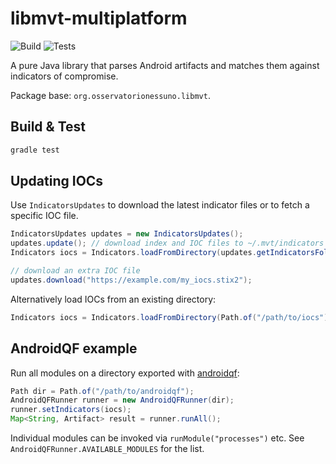 # libmvt-multiplatform

![Build](https://img.shields.io/badge/build-passing-brightgreen)
![Tests](https://img.shields.io/badge/tests-passing-brightgreen)

A pure Java library that parses Android artifacts and matches them against
indicators of compromise.

Package base: `org.osservatorionessuno.libmvt`.

## Build & Test
```bash
gradle test
```

## Updating IOCs
Use `IndicatorsUpdates` to download the latest indicator files or to fetch a
specific IOC file.
```java
IndicatorsUpdates updates = new IndicatorsUpdates();
updates.update(); // download index and IOC files to ~/.mvt/indicators
Indicators iocs = Indicators.loadFromDirectory(updates.getIndicatorsFolder().toFile());

// download an extra IOC file
updates.download("https://example.com/my_iocs.stix2");
```

Alternatively load IOCs from an existing directory:
```java
Indicators iocs = Indicators.loadFromDirectory(Path.of("/path/to/iocs").toFile());
```

## AndroidQF example
Run all modules on a directory exported with
[androidqf](https://mvt.re/):
```java
Path dir = Path.of("/path/to/androidqf");
AndroidQFRunner runner = new AndroidQFRunner(dir);
runner.setIndicators(iocs);
Map<String, Artifact> result = runner.runAll();
```
Individual modules can be invoked via `runModule("processes")` etc.
See `AndroidQFRunner.AVAILABLE_MODULES` for the list.
